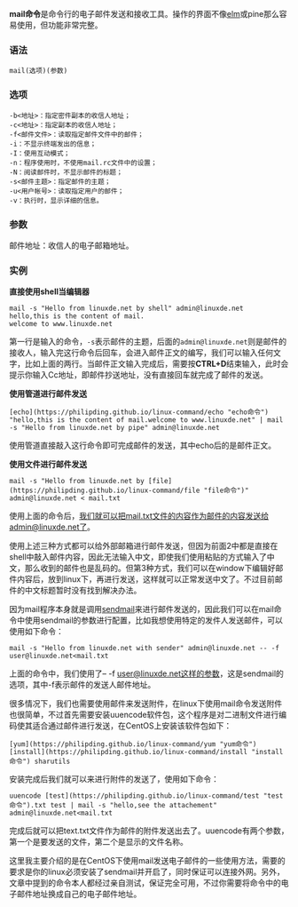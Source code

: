 **mail命令**是命令行的电子邮件发送和接收工具。操作的界面不像[elm](https://philipding.github.io/linux-command/elm "elm命令")或pine那么容易使用，但功能非常完整。

### 语法  

```
mail(选项)(参数)
```

### 选项  

```
-b<地址>：指定密件副本的收信人地址；
-c<地址>：指定副本的收信人地址；
-f<邮件文件>：读取指定邮件文件中的邮件；
-i：不显示终端发出的信息；
-I：使用互动模式；
-n：程序使用时，不使用mail.rc文件中的设置；
-N：阅读邮件时，不显示邮件的标题；
-s<邮件主题>：指定邮件的主题；
-u<用户帐号>：读取指定用户的邮件；
-v：执行时，显示详细的信息。
```

### 参数  

邮件地址：收信人的电子邮箱地址。

### 实例  

**直接使用shell当编辑器**

```
mail -s "Hello from linuxde.net by shell" admin@linuxde.net
hello,this is the content of mail.
welcome to www.linuxde.net
```

第一行是输入的命令，`-s`表示邮件的主题，后面的`admin@linuxde.net`则是邮件的接收人，输入完这行命令后回车，会进入邮件正文的编写，我们可以输入任何文字，比如上面的两行。当邮件正文输入完成后，需要按**CTRL+D**结束输入，此时会提示你输入Cc地址，即邮件抄送地址，没有直接回车就完成了邮件的发送。

**使用管道进行邮件发送**

```
[echo](https://philipding.github.io/linux-command/echo "echo命令") "hello,this is the content of mail.welcome to www.linuxde.net" | mail -s "Hello from linuxde.net by pipe" admin@linuxde.net
```

使用管道直接敲入这行命令即可完成邮件的发送，其中echo后的是邮件正文。

**使用文件进行邮件发送**

```
mail -s "Hello from linuxde.net by [file](https://philipding.github.io/linux-command/file "file命令")" admin@linuxde.net < mail.txt
```

使用上面的命令后，我们就可以把mail.txt文件的内容作为邮件的内容发送给admin@linuxde.net了。

使用上述三种方式都可以给外部邮箱进行邮件发送，但因为前面2中都是直接在shell中敲入邮件内容，因此无法输入中文，即使我们使用粘贴的方式输入了中文，那么收到的邮件也是乱码的。但第3种方式，我们可以在window下编辑好邮件内容后，放到linux下，再进行发送，这样就可以正常发送中文了。不过目前邮件的中文标题暂时没有找到解决办法。

因为mail程序本身就是调用[sendmail](https://philipding.github.io/linux-command/sendmail "sendmail命令")来进行邮件发送的，因此我们可以在mail命令中使用sendmail的参数进行配置，比如我想使用特定的发件人发送邮件，可以使用如下命令：

```
mail -s "Hello from linuxde.net with sender" admin@linuxde.net -- -f user@linuxde.net<mail.txt
```

上面的命令中，我们使用了– -f user@linuxde.net这样的参数，这是sendmail的选项，其中-f表示邮件的发送人邮件地址。

很多情况下，我们也需要使用邮件来发送附件，在linux下使用mail命令发送附件也很简单，不过首先需要安装uuencode软件包，这个程序是对二进制文件进行编码使其适合通过邮件进行发送，在CentOS上安装该软件包如下：

```
[yum](https://philipding.github.io/linux-command/yum "yum命令") [install](https://philipding.github.io/linux-command/install "install命令") sharutils
```

安装完成后我们就可以来进行附件的发送了，使用如下命令：

```
uuencode [test](https://philipding.github.io/linux-command/test "test命令").txt test | mail -s "hello,see the attachement" admin@linuxde.net<mail.txt
```

完成后就可以把text.txt文件作为邮件的附件发送出去了。uuencode有两个参数，第一个是要发送的文件，第二个是显示的文件名称。

这里我主要介绍的是在CentOS下使用mail发送电子邮件的一些使用方法，需要的要求是你的linux必须安装了sendmail并开启了，同时保证可以连接外网。另外，文章中提到的命令本人都经过亲自测试，保证完全可用，不过你需要将命令中的电子邮件地址换成自己的电子邮件地址。